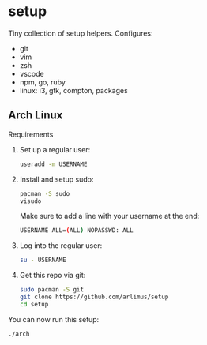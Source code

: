 # setup

Tiny collection of setup helpers. Configures:

* git
* vim
* zsh
* vscode
* npm, go, ruby
* linux: i3, gtk, compton, packages


## Arch Linux

Requirements

1. Set up a regular user:

    ```bash
    useradd -m USERNAME
    ```

2. Install and setup sudo:

    ```bash
    pacman -S sudo
    visudo
    ```

    Make sure to add a line with your username at the end:

    ```bash
    USERNAME ALL=(ALL) NOPASSWD: ALL
    ```

3. Log into the regular user:

    ```bash
    su - USERNAME
    ```

4. Get this repo via git:

    ```bash
    sudo pacman -S git
    git clone https://github.com/arlimus/setup
    cd setup
    ```

You can now run this setup:

```bash
./arch
```
